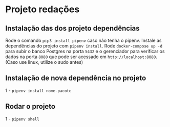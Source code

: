 # Projeto redações

## Instalação das dos projeto dependências

Rode o comando `pip3 install pipenv` caso não tenha o pipenv. Instale as dependências do projeto com `pipenv install`. Rode `docker-compose up -d` para subir o banco Postgres na porta `5432` e o gerenciador para verificar os dados na porta `8080` que pode ser acessado em `http://localhost:8080`. (Caso use linux, utilize o sudo antes)

## Instalação de nova dependência no projeto

1 - `pipenv install nome-pacote`

## Rodar o projeto

1 - `pipenv shell`
